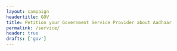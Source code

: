 ```yaml
---
layout: campaign
headertitle: GOV
title: Petition your Government Service Provider about Aadhaar
permalink: /service/
header: true
drafts: ['gov']
---
```


